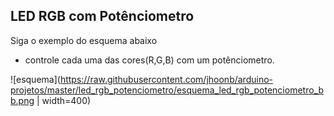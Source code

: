 ## LED RGB com Potênciometro

Siga o exemplo do esquema abaixo

- controle cada uma das cores(R,G,B) com um potênciometro.


![esquema](https://raw.githubusercontent.com/jhoonb/arduino-projetos/master/led_rgb_potenciometro/esquema_led_rgb_potenciometro_bb.png | width=400)

